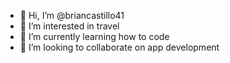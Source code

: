- 👋 Hi, I’m @briancastillo41
- 👀 I’m interested in travel
- 🌱 I’m currently learning how to code
- 💞️ I’m looking to collaborate on app development
  

  

<!---
briancastillo41/briancastillo41 is a ✨ special ✨ repository because its `README.md` (this file) appears on your GitHub profile.
You can click the Preview link to take a look at your changes.
--->
